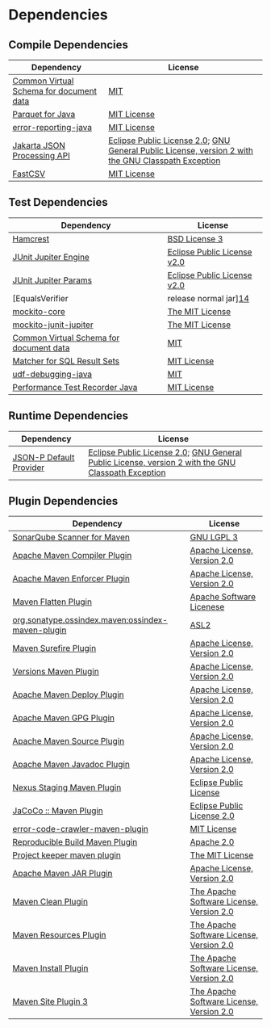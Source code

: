 <!-- @formatter:off -->
# Dependencies

## Compile Dependencies

| Dependency                                   | License                                                                                                      |
| -------------------------------------------- | ------------------------------------------------------------------------------------------------------------ |
| [Common Virtual Schema for document data][0] | [MIT][1]                                                                                                     |
| [Parquet for Java][2]                        | [MIT License][3]                                                                                             |
| [error-reporting-java][4]                    | [MIT License][5]                                                                                             |
| [Jakarta JSON Processing API][6]             | [Eclipse Public License 2.0][7]; [GNU General Public License, version 2 with the GNU Classpath Exception][8] |
| [FastCSV][9]                                 | [MIT License][1]                                                                                             |

## Test Dependencies

| Dependency                                   | License                           |
| -------------------------------------------- | --------------------------------- |
| [Hamcrest][10]                               | [BSD License 3][11]               |
| [JUnit Jupiter Engine][12]                   | [Eclipse Public License v2.0][13] |
| [JUnit Jupiter Params][12]                   | [Eclipse Public License v2.0][13] |
| [EqualsVerifier | release normal jar][14]    | [Apache License, Version 2.0][15] |
| [mockito-core][16]                           | [The MIT License][17]             |
| [mockito-junit-jupiter][16]                  | [The MIT License][17]             |
| [Common Virtual Schema for document data][0] | [MIT][1]                          |
| [Matcher for SQL Result Sets][18]            | [MIT License][19]                 |
| [udf-debugging-java][20]                     | [MIT][1]                          |
| [Performance Test Recorder Java][21]         | [MIT License][22]                 |

## Runtime Dependencies

| Dependency                   | License                                                                                                      |
| ---------------------------- | ------------------------------------------------------------------------------------------------------------ |
| [JSON-P Default Provider][6] | [Eclipse Public License 2.0][7]; [GNU General Public License, version 2 with the GNU Classpath Exception][8] |

## Plugin Dependencies

| Dependency                                              | License                                        |
| ------------------------------------------------------- | ---------------------------------------------- |
| [SonarQube Scanner for Maven][23]                       | [GNU LGPL 3][24]                               |
| [Apache Maven Compiler Plugin][25]                      | [Apache License, Version 2.0][15]              |
| [Apache Maven Enforcer Plugin][26]                      | [Apache License, Version 2.0][15]              |
| [Maven Flatten Plugin][27]                              | [Apache Software Licenese][28]                 |
| [org.sonatype.ossindex.maven:ossindex-maven-plugin][29] | [ASL2][28]                                     |
| [Maven Surefire Plugin][30]                             | [Apache License, Version 2.0][15]              |
| [Versions Maven Plugin][31]                             | [Apache License, Version 2.0][15]              |
| [Apache Maven Deploy Plugin][32]                        | [Apache License, Version 2.0][15]              |
| [Apache Maven GPG Plugin][33]                           | [Apache License, Version 2.0][15]              |
| [Apache Maven Source Plugin][34]                        | [Apache License, Version 2.0][15]              |
| [Apache Maven Javadoc Plugin][35]                       | [Apache License, Version 2.0][15]              |
| [Nexus Staging Maven Plugin][36]                        | [Eclipse Public License][37]                   |
| [JaCoCo :: Maven Plugin][38]                            | [Eclipse Public License 2.0][39]               |
| [error-code-crawler-maven-plugin][40]                   | [MIT License][41]                              |
| [Reproducible Build Maven Plugin][42]                   | [Apache 2.0][28]                               |
| [Project keeper maven plugin][43]                       | [The MIT License][44]                          |
| [Apache Maven JAR Plugin][45]                           | [Apache License, Version 2.0][15]              |
| [Maven Clean Plugin][46]                                | [The Apache Software License, Version 2.0][28] |
| [Maven Resources Plugin][47]                            | [The Apache Software License, Version 2.0][28] |
| [Maven Install Plugin][48]                              | [The Apache Software License, Version 2.0][28] |
| [Maven Site Plugin 3][49]                               | [The Apache Software License, Version 2.0][28] |

[0]: https://github.com/exasol/virtual-schema-common-document/
[1]: https://opensource.org/licenses/MIT
[2]: https://github.com/exasol/parquet-io-java/
[3]: https://github.com/exasol/parquet-io-java/blob/main/LICENSE
[4]: https://github.com/exasol/error-reporting-java/
[5]: https://github.com/exasol/error-reporting-java/blob/main/LICENSE
[6]: https://github.com/eclipse-ee4j/jsonp
[7]: https://projects.eclipse.org/license/epl-2.0
[8]: https://projects.eclipse.org/license/secondary-gpl-2.0-cp
[9]: https://github.com/osiegmar/FastCSV
[10]: http://hamcrest.org/JavaHamcrest/
[11]: http://opensource.org/licenses/BSD-3-Clause
[12]: https://junit.org/junit5/
[13]: https://www.eclipse.org/legal/epl-v20.html
[14]: https://www.jqno.nl/equalsverifier
[15]: https://www.apache.org/licenses/LICENSE-2.0.txt
[16]: https://github.com/mockito/mockito
[17]: https://github.com/mockito/mockito/blob/main/LICENSE
[18]: https://github.com/exasol/hamcrest-resultset-matcher/
[19]: https://github.com/exasol/hamcrest-resultset-matcher/blob/main/LICENSE
[20]: https://github.com/exasol/udf-debugging-java/
[21]: https://github.com/exasol/performance-test-recorder-java/
[22]: https://github.com/exasol/performance-test-recorder-java/blob/main/LICENSE
[23]: http://sonarsource.github.io/sonar-scanner-maven/
[24]: http://www.gnu.org/licenses/lgpl.txt
[25]: https://maven.apache.org/plugins/maven-compiler-plugin/
[26]: https://maven.apache.org/enforcer/maven-enforcer-plugin/
[27]: https://www.mojohaus.org/flatten-maven-plugin/
[28]: http://www.apache.org/licenses/LICENSE-2.0.txt
[29]: https://sonatype.github.io/ossindex-maven/maven-plugin/
[30]: https://maven.apache.org/surefire/maven-surefire-plugin/
[31]: http://www.mojohaus.org/versions-maven-plugin/
[32]: https://maven.apache.org/plugins/maven-deploy-plugin/
[33]: https://maven.apache.org/plugins/maven-gpg-plugin/
[34]: https://maven.apache.org/plugins/maven-source-plugin/
[35]: https://maven.apache.org/plugins/maven-javadoc-plugin/
[36]: http://www.sonatype.com/public-parent/nexus-maven-plugins/nexus-staging/nexus-staging-maven-plugin/
[37]: http://www.eclipse.org/legal/epl-v10.html
[38]: https://www.jacoco.org/jacoco/trunk/doc/maven.html
[39]: https://www.eclipse.org/legal/epl-2.0/
[40]: https://github.com/exasol/error-code-crawler-maven-plugin/
[41]: https://github.com/exasol/error-code-crawler-maven-plugin/blob/main/LICENSE
[42]: http://zlika.github.io/reproducible-build-maven-plugin
[43]: https://github.com/exasol/project-keeper/
[44]: https://github.com/exasol/project-keeper/blob/main/LICENSE
[45]: https://maven.apache.org/plugins/maven-jar-plugin/
[46]: http://maven.apache.org/plugins/maven-clean-plugin/
[47]: http://maven.apache.org/plugins/maven-resources-plugin/
[48]: http://maven.apache.org/plugins/maven-install-plugin/
[49]: http://maven.apache.org/plugins/maven-site-plugin/

